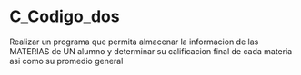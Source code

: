 # C_Codigo_dos
Realizar un programa que permita almacenar la informacion de las MATERIAS de UN alumno y determinar su calificacion final de cada materia asi como su promedio general
